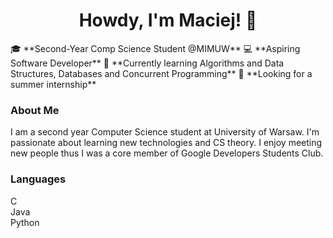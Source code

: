 <center>
    <h1>Howdy, I'm Maciej! 👋</h1>
</center>
🎓 **Second-Year Comp Science Student @MIMUW**  
💻 **Aspiring Software Developer**  
🌟 **Currently learning Algorithms and Data Structures, Databases and Concurrent Programming**  
💼 **Looking for a summer internship**  

### About Me

I am a second year Computer Science student at University of Warsaw. I'm passionate about learning new technologies and CS theory.
I enjoy meeting new people thus I was a core member of Google Developers Students Club.

### Languages
C  
Java  
Python  
